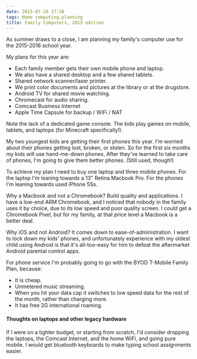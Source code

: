 ```yaml
---
date: 2015-07-26 17:38
tags: Home computing,planning
title: Family Computers, 2015 edition
---
```


As summer draws to a close, I am planning my family's computer use for the
2015-2016 school year.

My plans for this year are:

* Each family member gets their own mobile phone and laptop.
* We also have a shared desktop and a few shared tablets.
* Shared network scanner/laser printer.
* We print color documents and pictures at the library or at the drugstore.
* Android TV for shared movie watching.
* Chromecast for audio sharing.
* Comcast Business Internet
* Apple Time Capsule for backup / WiFi / NAT

Note the lack of a dedicated game console. The kids play games on mobile,
tablets, and laptops (for Minecraft specifically!).

My two youngest kids are getting their first phones this year. I'm worried
about their phones getting lost, broken, or stolen. So for the first six
months my kids will use hand-me-down phones. After they've learned to take
care of phones, I'm going to give them better phones. (Still used, though!)

To achieve my plan I need to buy one laptop and three mobile phones. For the
laptop I'm leaning towards a 13" Retina Macbook Pro. For the phones I'm
leaning towards used iPhone 5Ss.

Why a Macbook and not a Chromebook? Build quality and applications. I have a
low-end ARM Chromebook, and I noticed that nobody in the family uses it by
choice, due to its low speed and poor quality screen. I _could_ get a
Chromebook Pixel, but for my family, at that price level a Macbook is a better
deal.

Why iOS and not Android? It comes down to ease-of-administration. I want to
lock down my kids' phones, and unfortunately experience with my oldest child
using Android is that it's all-too-easy for him to defeat the aftermarket
Android parental control apps.

For phone service I'm probably going to go with the BYOD T-Mobile Family Plan,
because:

* It is cheap.
* Unmetered music streaming.
* When you hit your data cap it switches to low speed data for the rest of the month, rather than charging more.
* It has free 2G international roaming.

####  Thoughts on laptops and other legacy hardware

If I were on a tighter budget, or starting from scratch, I'd consider dropping
the laptops, the Comcast Internet, and the home WiFi, and going pure mobile. I
would get bluetooth keyboards to make typing school assignments easier.
